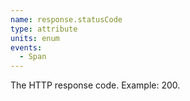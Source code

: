 ```yaml
---
name: response.statusCode
type: attribute
units: enum
events:
  - Span
---
```


The HTTP response code. Example: 200.